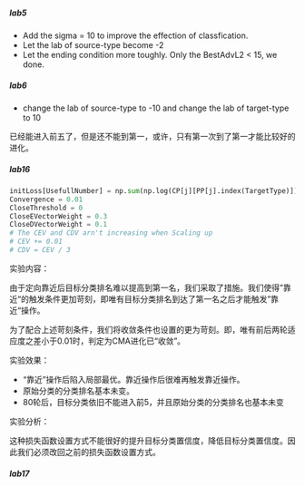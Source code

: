##### lab5

- Add the sigma = 10 to improve the effection of classfication.
- Let the lab of source-type become -2
- Let the ending condition more toughly. Only the BestAdvL2 < 15, we done.

##### lab6

- change the lab of source-type to -10 and change the lab of target-type to 10

已经能进入前五了，但是还不能到第一，或许，只有第一次到了第一才能比较好的进化。

##### lab16

```python
initLoss[UsefullNumber] = np.sum(np.log(CP[j][PP[j].index(TargetType)])-np.log(CP[j]))
Convergence = 0.01
CloseThreshold = 0
CloseEVectorWeight = 0.3
CloseDVectorWeight = 0.1
# The CEV and CDV arn't increasing when Scaling up 
# CEV += 0.01
# CDV = CEV / 3
```

实验内容：

​	由于定向靠近后目标分类排名难以提高到第一名，我们采取了措施。我们使得”靠近“的触发条件更加苛刻，即唯有目标分类排名到达了第一名之后才能触发”靠近“操作。

​	为了配合上述苛刻条件，我们将收敛条件也设置的更为苛刻。即，唯有前后两轮适应度之差小于0.01时，判定为CMA进化已“收敛”。

实验效果：

- “靠近”操作后陷入局部最优。靠近操作后很难再触发靠近操作。
- 原始分类的分类排名基本未变。
- 80轮后，目标分类依旧不能进入前5，并且原始分类的分类排名也基本未变

实验分析：

​	这种损失函数设置方式不能很好的提升目标分类置信度，降低目标分类置信度。因此我们必须改回之前的损失函数设置方式。


##### lab17

